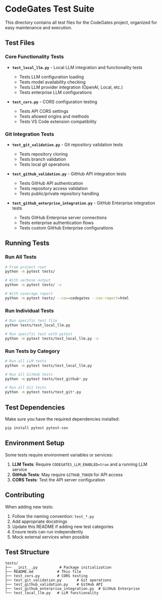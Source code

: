 # CodeGates Test Suite

This directory contains all test files for the CodeGates project, organized for easy maintenance and execution.

## Test Files

### Core Functionality Tests

- **`test_local_llm.py`** - Local LLM integration and functionality tests
  - Tests LLM configuration loading
  - Tests model availability checking
  - Tests LLM provider integration (OpenAI, Local, etc.)
  - Tests enterprise LLM configurations

- **`test_cors.py`** - CORS configuration testing
  - Tests API CORS settings
  - Tests allowed origins and methods
  - Tests VS Code extension compatibility

### Git Integration Tests

- **`test_git_validation.py`** - Git repository validation tests
  - Tests repository cloning
  - Tests branch validation
  - Tests local git operations

- **`test_github_validation.py`** - GitHub API integration tests
  - Tests GitHub API authentication
  - Tests repository access validation
  - Tests public/private repository handling

- **`test_github_enterprise_integration.py`** - GitHub Enterprise integration tests
  - Tests GitHub Enterprise server connections
  - Tests enterprise authentication flows
  - Tests custom GitHub Enterprise configurations

## Running Tests

### Run All Tests
```bash
# From project root
python -m pytest tests/

# With verbose output
python -m pytest tests/ -v

# With coverage report
python -m pytest tests/ --cov=codegates --cov-report=html
```

### Run Individual Tests
```bash
# Run specific test file
python tests/test_local_llm.py

# Run specific test with pytest
python -m pytest tests/test_local_llm.py -v
```

### Run Tests by Category
```bash
# Run all LLM tests
python -m pytest tests/test_local_llm.py

# Run all GitHub tests
python -m pytest tests/test_github*.py

# Run all Git tests
python -m pytest tests/test_git*.py
```

## Test Dependencies

Make sure you have the required dependencies installed:

```bash
pip install pytest pytest-cov
```

## Environment Setup

Some tests require environment variables or services:

1. **LLM Tests**: Require `CODEGATES_LLM_ENABLED=true` and a running LLM service
2. **GitHub Tests**: May require `GITHUB_TOKEN` for API access
3. **CORS Tests**: Test the API server configuration

## Contributing

When adding new tests:

1. Follow the naming convention: `test_*.py`
2. Add appropriate docstrings
3. Update this README if adding new test categories
4. Ensure tests can run independently
5. Mock external services when possible

## Test Structure

```
tests/
├── __init__.py          # Package initialization
├── README.md           # This file
├── test_cors.py        # CORS testing
├── test_git_validation.py       # Git operations
├── test_github_validation.py    # GitHub API
├── test_github_enterprise_integration.py  # GitHub Enterprise
└── test_local_llm.py   # LLM functionality
``` 
